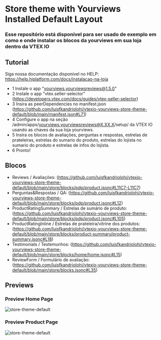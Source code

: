 # Store theme with Yourviews Installed Default Layout

### Esse repositório está disponível para ser usado de exemplo em como e onde instalar os blocos da yourviews em sua loja dentro da VTEX IO

## Tutorial
Siga nossa documentação disponível no HELP: https://help.hiplatform.com/docs/instalacao-na-loja

- 1 Instale o app "yourviews.yourviewsreviews@1.5.0"
- 2 Instale o app "vtex.seller-selector" (https://developers.vtex.com/docs/guides/vtex-seller-selector)
- 3 Insira as peerDependencies no manifest.json (https://github.com/luisfkandriolohi/vtexio-yourviews-store-theme-default/blob/main/manifest.json#L71)
- 4 Configure o app na seção /admin/apps/yourviews.yourviewsreviews@X.XX.X/setup/ da VTEX IO usando as chaves da sua loja yourviews.
- 5 Insira os blocos de avaliações, perguntas e respostas, estrelas de prateleiras, 
estrelas do sumario do produto, estrelas do lojista no sumario do produto e estrelas de infos do lojista.
- 6 Pronto!

## Blocos

- Reviews / Avaliações: (https://github.com/luisfkandriolohi/vtexio-yourviews-store-theme-default/blob/main/store/blocks/pdp/product.jsonc#L11C7-L11C7)
- Perguntas&Respostas / QA: (https://github.com/luisfkandriolohi/vtexio-yourviews-store-theme-default/blob/main/store/blocks/pdp/product.jsonc#L12)
- ProductRatingSummary / Estrelas de sumário de produto: (https://github.com/luisfkandriolohi/vtexio-yourviews-store-theme-default/blob/main/store/blocks/pdp/product.jsonc#L105)
- ProductRatingInline / Estrelas de prateleira/vitrine dos produtos: (https://github.com/luisfkandriolohi/vtexio-yourviews-store-theme-default/blob/main/store/blocks/product-summary/product-summary.jsonc#L18)
- Testimonials / Testemunhos: (https://github.com/luisfkandriolohi/vtexio-yourviews-store-theme-default/blob/main/store/blocks/home/home.jsonc#L15)
- ReviewForm / Formulário de avaliação: (https://github.com/luisfkandriolohi/vtexio-yourviews-store-theme-default/blob/main/store/blocks.jsonc#L35)

## Previews

### Preview Home Page
![store-theme-default](https://github.com/luisfkandriolohi/vtexio-yourviews-store-theme-default/assets/97966769/c7fb76ae-3fe8-427d-8ef1-02376502bd1c)

### Preview Product Page
![store-theme-default](https://github.com/luisfkandriolohi/vtexio-yourviews-store-theme-default/assets/97966769/8e15739d-5801-4996-acfb-6d3eafe1bffc)
